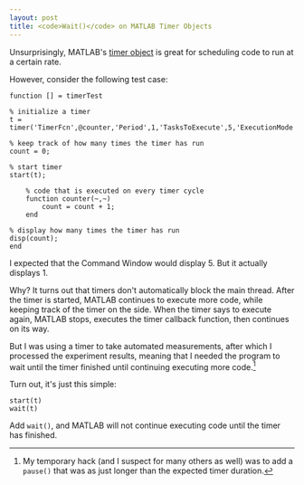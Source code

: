```yaml
---
layout: post
title: <code>Wait()</code> on MATLAB Timer Objects
---
```


Unsurprisingly, MATLAB's [timer object][timer object] is great for scheduling code to run at a certain rate.

However, consider the following test case:

```
function [] = timerTest

% initialize a timer
t = timer('TimerFcn',@counter,'Period',1,'TasksToExecute',5,'ExecutionMode','fixedRate');

% keep track of how many times the timer has run
count = 0;

% start timer
start(t);

    % code that is executed on every timer cycle
    function counter(~,~)
        count = count + 1;
    end

% display how many times the timer has run
disp(count);
end
```

I expected that the Command Window would display 5. But it actually displays 1.

Why? It turns out that timers don't automatically block the main thread. After the timer is started, MATLAB continues to execute more code, while keeping track of the timer on the side. When the timer says to execute again, MATLAB stops, executes the timer callback function, then continues on its way.

But I was using a timer to take automated measurements, after which I processed the experiment results, meaning that I needed the program to wait until the timer finished until continuing executing more code.[^1]

Turn out, it's just this simple:

```
start(t)
wait(t)
```

Add `wait()`, and MATLAB will not continue executing code until the timer has finished.

[timer object]: http://www.mathworks.com/help/matlab/ref/timer-class.html

[^1]: My temporary hack (and I suspect for many others as well) was to add a `pause()` that was as just longer than the expected timer duration.
